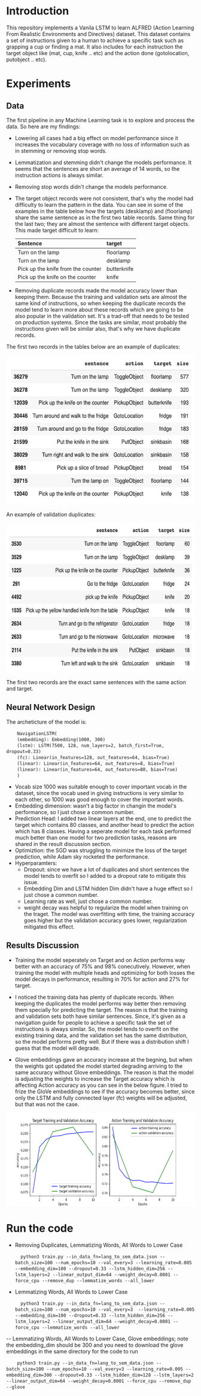 # Introduction
This repository implements a Vanila LSTM to learn ALFRED (Action Learning From Realistic Environments and Directives) dataset. This dataset contains a set of instructions given to a human to achieve a specific task such as grapping a cup or finding a mat. It also includes for each instruction the target object like (mat, cup, knife .. etc) and the action done (gotolocation, putobject .. etc).

# Experiments
## Data
The first pipeline in any Machine Learning task is to explore and process the data. So here are my findings:

- Lowering all cases had a big effect on model performance since it increases the vocabulary coverage with no loss of information such as in stemming or removing stop words. 

- Lemmatization and stemming didn't change the models performance. It seems that the sentences are short an average of 14 words, so the instruction actions is always similar.

- Removing stop words didn't change the models performance.

- The target object records were not consistent, that's why the model had difficulty to learn the pattern in the data. You can see in some of the examples in the table below how the targets (desklamp) and (floorlamp) share the same sentence as in the first two table records. Same thing for the last two; they are almost the sentence with different target objects. This made target difficult to learn:
    
    | Sentence      | target |
    | ----------- | ----------- |
    | Turn on the lamp	      | floorlamp       |
    | Turn on the lamp	   | desklamp        | |
    | Pick up the knife from the counter	   | butterknife        |
    | Pick up the knife on the counter	      | knife       |

- Removing duplicate records made the model accuracy lower than keeping them. Because the training and validation sets are almost the same kind of instructions, so when keeping the duplicate records the model tend to learn more about these records which are going to be also popular in the validation set. It's a trad-off that needs to be tested on production systems. Since the tasks are similar, most probably the instructions given will be similar also, that's why we have duplicate records.

The first two records in the tables below are an example of duplicates:

<img src="./figures/training_duplicates.png" width="550" height="400">

An example of validation duplicates:

<img src="./figures/validation_duplicates.png" width="550" height="400">

The first two records are the exact same sentences with the same action and target.

## Neural Network Design

The archeticture of the model is:

        NavigationLSTM(
        (embedding): Embedding(1000, 300)
        (lstm): LSTM(7500, 128, num_layers=2, batch_first=True, dropout=0.33)
        (fc): Linear(in_features=128, out_features=64, bias=True)
        (linear): Linear(in_features=64, out_features=8, bias=True)
        (linear): Linear(in_features=64, out_features=80, bias=True)
        )
 
- Vocab size 1000 was suitable enough to cover important vocab in the dataset, since the vocab used in giving instructions is very similar to each other, so 1000 was good enough to cover the important words.
- Embedding dimension: wasn't a big factor in changin the model's performance, so I just chose a common number.
- Prediction Head: I added two linear layers at the end, one to predict the target which contains 80 classes, and another head to predict the action which has 8 classes. Having a seperate model for each task performed much better than one model for two prediction tasks, reasons are shared in the result discussion section.
- Optimiztion: the SGD was struggling to minimize the loss of the target prediction, while Adam sky rocketed the performance.
- Hyperparamters: 
    - Dropout: since we have a lot of duplicates and short sentences the model tends to overfit so I added to a dropout rate to mitigate this issue. 
    - Embedding Dim and LSTM hidden Dim didn't have a huge effect so  I just chose a common number.
    - Learning rate as well, just chose a common number.
    - weight decay was helpful to regularize the model when training on the traget. The model was overfitting with time, the training accuracy goes higher but the validation accuracy goes lower, regularization mitigated this effect. 
    
## Results Discussion

- Training the model seperately on Target and on Action performs way better with an accuracy of 75% and 98% conecutively. However, when training the model with multiple heads and optimizing for both losses the model decays in performance, resulting in 70% for action and 27% for target.

- I noticed the training data has plenty of duplicate records. When keeping the duplicates the model performs way better then removing them specially for predicting the target. The reason is that the training and validation sets both have similar sentences. Since, it's given as a navigation guide for people to achieve a specific task the set of instructions is always similar. So, the model tends to overfit on the existing training data, and the validation set has the same distribution, so the model performs pretty well. But if there was a distribution shift I guess that the model will degrade.

- Glove embeddings gave an accuracy increase at the begning, but when the weights got updated the model started degrading arriving to the same accuracy without Glove embeddings. The reason is that the model is adjusting the weights to increase the Target accuracy which is affecting Action accuracy as you can see in the below figure. I tried to frize the GloVe embeddings to see if the accuracy becomes better, since only the LSTM and fully connected layer (fc) weights will be adjusted, but that was not the case.

<img src="./plots/action_target_accuracy_epoch10_embed300_dropout0.33_lstm_dim128_glove.png" width="650" height="250">

# Run the code

- Removing Duplicates, Lemmatizing Words, All Words to Lower Case

        python3 train.py --in_data_fn=lang_to_sem_data.json --batch_size=100 --num_epochs=10 --val_every=3 --learning_rate=0.005 --embedding_dim=100 --dropout=0.33 --lstm_hidden_dim=256 --lstm_layers=2 --linear_output_dim=64 --weight_decay=0.0001 --force_cpu --remove_dup --lemmatize_words --all_lower

- Lemmatizing Words, All Words to Lower Case

        python3 train.py --in_data_fn=lang_to_sem_data.json --batch_size=100 --num_epochs=10 --val_every=3  --learning_rate=0.005 --embedding_dim=100 --dropout=0.33 --lstm_hidden_dim=256 --lstm_layers=2 --linear_output_dim=64 --weight_decay=0.0001 --force_cpu --lemmatize_words --all_lower

-- Lemmatizing Words, All Words to Lower Case, Glove embeddings; note the embedding_dim should be 300 and you need to download the glove embeddings in the same directory for the code to run

        python3 train.py --in_data_fn=lang_to_sem_data.json --batch_size=100 --num_epochs=10 --val_every=3 --learning_rate=0.005 --embedding_dim=300 --dropout=0.33 --lstm_hidden_dim=128 --lstm_layers=2 --linear_output_dim=64 --weight_decay=0.0001 --force_cpu --remove_dup --glove
